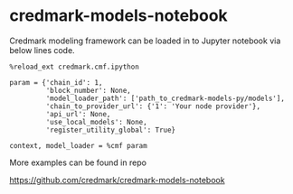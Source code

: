 # credmark-models-notebook

Credmark modeling framework can be loaded in to Jupyter notebook via below lines code.

	%reload_ext credmark.cmf.ipython

	param = {'chain_id': 1,
 			 'block_number': None,
			 'model_loader_path': ['path_to_credmark-models-py/models'],
			 'chain_to_provider_url': {'1': 'Your node provider'},
			 'api_url': None,
			 'use_local_models': None,
			 'register_utility_global': True}

	context, model_loader = %cmf param

More examples can be found in repo

https://github.com/credmark/credmark-models-notebook


